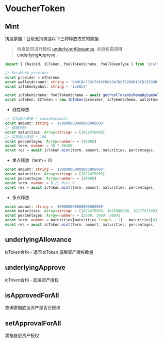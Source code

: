 # VoucherToken

## Mint

铸造票据：目前支持铸造以下三种释放方式的票据

> 检查是否进行授权 [underlyingAllowance](token.md#underlyingallowance), 未授权需调用 [underlyingApprove](token.md#underlyingApprove) 。

```typescript
import { ChainId, ICToken, PoolTokenSchema, PoolTokenType } from '@solver/ic-market-sdk'

// MetaMask provider
const provider = ethereum
const walletAccount: string = '0x9C0cF35Cf489f6893A7bCf5209819CD15500D1a1'
const icTokenSymbol: string = 'icSOLV'

const icTokenSchema: PoolTokenSchema = await getPoolTokenSchemaBySymbol(ChainId.mainnet, icTokenSymbol, PoolTokenType.icToken)
const icToken: ICToken = new ICToken(provider, icTokenSchema, walletAccount)
```

* 线性释放

```typescript
// 实际输入数量 * tokenDecimals
const amount: string = '100000000000000000000'
// 精确到秒
const maturities: Array<string> = [1622476800]
// 实际输入数值 * 100
const percentages: Array<number> = [10000]
const term: number = 30 * 86400
const res = await icToken.mint(term, amount, maturities, percentages, '', {})
```

* 单点释放（term = 0）

```typescript
const amount: string = '100000000000000000000'
const maturities: Array<string> = [1622476800]
const percentages: Array<number> = [10000]
const term: number = 0 // Must 0
const res = await icToken.mint(term, amount, maturities, percentages, '', {})
```

* 多点释放

```typescript
const amount: string = '100000000000000000000'
const maturities: Array<string> = [1622476800, 1625068800, 1627747200]
const percentages: Array<number> = [2000, 3000, 5000]
const term: number = maturities[maturities.length - 1] - maturities[0]
const res = await icToken.mint(term, amount, maturities, percentages, '', {})
```

## underlyingAllowance

icToken合约 - 返回 icToken 底层资产授权数量

## underlyingApprove

icToken合约 - 底层资产授权

## isApprovedForAll

查询票据底层资产是否已授权

## setApprovalForAll

票据底层资产授权

